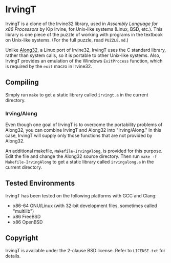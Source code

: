 # IrvingT

IrvingT is a clone of the Irvine32 library, used in *Assembly Language for x86 Processors* by Kip Irvine, for Unix-like systems (Linux, BSD, etc.). This library is one piece of the puzzle of working with programs in the textbook on Unix-like systems. (For the full puzzle, read `PUZZLE.md`.)

Unlike [Along32](https://sourceforge.net/projects/jwasm/), a Linux port of Irvine32, IrvingT uses the C standard library, rather than system calls, so it is portable to other Unix-like systems. Also, IrvingT provides an emulation of the Windows `ExitProcess` function, which is required by the `exit` macro in Irvine32.

## Compiling

Simply run `make` to get a static library called `irvingt.a` in the current directory.

### Irving/Along

Even though one goal of IrvingT is to overcome the portability problems of Along32, you can combine IrvingT and Along32 into "Irving/Along." In this case, IrvingT will supply only those functions that are not provided by Along32.

An additional makefile, `Makefile-IrvingAlong`, is provided for this purpose. Edit the file and change the Along32 source directory. Then run `make -f Makefile-IrvingAlong` to get a static library called `irvingalong.a` in the current directory.

## Tested Environments

IrvingT has been tested on the following platforms with GCC and Clang:

* x86-64 GNU/Linux (with 32-bit development files, sometimes called "multilib")
* x86 FreeBSD
* x86 OpenBSD

## Copyright

IrvingT is available under the 2-clause BSD license. Refer to `LICENSE.txt` for details.
